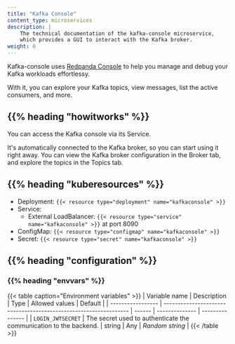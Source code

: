 ```yaml
---
title: "Kafka Console"
content_type: microservices
description: |
    The technical documentation of the kafka-console microservice,
    which provides a GUI to interact with the Kafka broker.
weight: 0
---
```


<!-- overview -->

Kafka-console uses [Redpanda Console](https://github.com/redpanda-data/console)
to help you manage and debug your Kafka workloads effortlessy.

With it, you can explore your Kafka topics, view messages, list the active
consumers, and more.

## {{% heading "howitworks" %}}

You can access the Kafka console via its Service.

It's automatically connected to the Kafka broker, so you can start using it
right away.
You can view the Kafka broker configuration in the Broker tab, and explore the
topics in the Topics tab.

<!-- body -->

## {{% heading "kuberesources" %}}

- Deployment: `{{< resource type="deployment" name="kafkaconsole" >}}`
- Service:
  - External LoadBalancer: `{{< resource type="service" name="kafkaconsole" >}}` at
    port 8090
- ConfigMap: `{{< resource type="configmap" name="kafkaconsole" >}}`
- Secret: `{{< resource type="secret" name="kafkaconsole" >}}`

## {{% heading "configuration" %}}

### {{% heading "envvars" %}}

{{< table caption="Environment variables" >}}
| Variable name     | Description                                                       | Type   | Allowed values | Default         |
| ----------------- | ----------------------------------------------------------------- | ------ | -------------- | --------------- |
| `LOGIN_JWTSECRET` | The secret used to authenticate the communication to the backend. | string | Any            | _Random string_ |
{{< /table >}}
